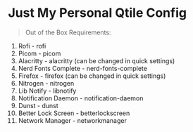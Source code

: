 # Just My Personal Qtile Config
> Out of the Box Requirements:
  1. Rofi - rofi
  2. Picom - picom
  3. Alacritty - alacritty (can be changed in quick settings)
  4. Nerd Fonts Complete - nerd-fonts-complete
  5. Firefox - firefox (can be changed in quick settings)
  6. Nitrogen - nitrogen
  7. Lib Notify - libnotify
  8. Notification Daemon - notification-daemon
  9. Dunst - dunst
  10. Better Lock Screen - betterlockscreen
  11. Network Manager - networkmanager
